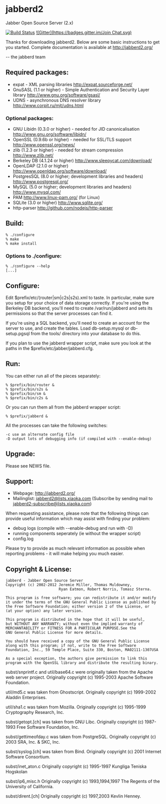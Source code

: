 # jabberd2
Jabber Open Source Server (2.x)

[![Build Status](https://travis-ci.org/jabberd2/jabberd2.svg?branch=master)](https://travis-ci.org/jabberd2/jabberd2)
[![Gitter](https://badges.gitter.im/Join Chat.svg)](https://gitter.im/jabberd2/jabberd2?utm_source=badge&utm_medium=badge&utm_campaign=pr-badge&utm_content=badge)

Thanks for downloading jabberd2. Below are some basic instructions to
get you started. Complete documentation is available at http://jabberd2.org/

-- the jabberd team


## Required packages:

 - expat - XML parsing libraries
     http://expat.sourceforge.net/
 - GnuSASL (1.1 or higher) - Simple Authentication and Security Layer library
     http://www.gnu.org/software/gsasl/
 - UDNS - asynchronous DNS resolver library
     http://www.corpit.ru/mjt/udns.html

### Optional packages:

 - GNU Libidn (0.3.0 or higher) - needed for JID canonicalisation
     http://www.gnu.org/software/libidn/
 - OpenSSL (0.9.6b or higher) - needed for SSL/TLS support
     http://www.openssl.org/news/
 - zlib (1.2.3 or higher) - needed for stream compression
     http://www.zlib.net/
 - Berkeley DB (4.1.24 or higher)
     http://www.sleepycat.com/download/
 - OpenLDAP (2.1.0 or higher)
     http://www.openldap.org/software/download/
 - PostgresSQL (8.0 or higher; development libraries and headers)
     http://www.postgresql.org/
 - MySQL (5.0 or higher; development libraries and headers)
     http://www.mysql.com/
 - PAM
     http://www.linux-pam.org/  (for Linux)
 - SQLite (3.0 or higher)
     http://www.sqlite.org/
 - http-parser
     http://github.com/nodejs/http-parser


## Build:

    % ./configure
    % make
    % make install

### Options to ./configure:

    % ./configure --help
    [...]


## Configure:

  Edit $prefix/etc/(router|sm|c2s|s2s).xml to taste. In
  particular, make sure you setup for your choice of data storage
  correctly. If you're using the Berkeley DB backend, you'll need to
  create /var/run/jabberd and sets its permissions so that the server
  processes can find it.
  
  If you're using a SQL backend, you'll need to create an account for
  the server to use, and create the tables. Load db-setup.mysql or
  db-setup.pgsql from the tools/ directory into your database to do
  this.

  If you plan to use the jabberd wrapper script, make sure you look at
  the paths in the $prefix/etc/jabber/jabberd.cfg.


## Run:

  You can either run all of the pieces separately:

    % $prefix/bin/router &
    % $prefix/bin/s2s &
    % $prefix/bin/sm &
    % $prefix/bin/c2s &

  Or you can run them all from the jabberd wrapper script:

    % $prefix/jabberd &

  All the processes can take the following switches:

    -c use an alternate config file
    -D output lots of debugging info (if compiled with --enable-debug)


## Upgrade:

  Please see NEWS file.


## Support:

- Webpage: http://jabberd2.org/
- Mailinglist: jabberd2@lists.xiaoka.com
  (Subscribe by sending mail to jabberd2-subscribe@lists.xiaoka.com)

When requesting assistance, please note that the following things can
provide useful information which may assist with finding your problem:

 - debug logs (compile with --enable-debug and run with -D)
 - running components seperately (ie without the wrapper script)
 - config.log

Please try to provide as much relevant information as possible when
reporting problems - it will make helping you much easier.


## Copyright & License:
  
    jabberd - Jabber Open Source Server
    Copyright (c) 2002-2012 Jeremie Miller, Thomas Muldowney,
                            Ryan Eatmon, Robert Norris, Tomasz Sterna.
  
    This program is free software; you can redistribute it and/or modify
    it under the terms of the GNU General Public License as published by
    the Free Software Foundation; either version 2 of the License, or
    (at your option) any later version.
  
    This program is distributed in the hope that it will be useful,
    but WITHOUT ANY WARRANTY; without even the implied warranty of
    MERCHANTABILITY or FITNESS FOR A PARTICULAR PURPOSE.See the
    GNU General Public License for more details.
  
    You should have received a copy of the GNU General Public License
    along with this program; if not, write to the Free Software
    Foundation, Inc., 59 Temple Place, Suite 330, Boston, MA02111-1307USA
  
    As a special exception, the authors give permission to link this
    program with the OpenSSL library and distribute the resulting binary.


 subst/snprintf.c and util/base64.c were originally taken from the
 Apache web server project.
   Originally copyright (c) 1995-2003 Apache Software Foundation.
 
 util/md5.c was taken from Ghostscript.
   Originally copyright (c) 1999-2002 Aladdin Enterprises.
 
 util/sha1.c was taken from Mozilla.
   Originally copyright (c) 1995-1999 Cryptography Research, Inc.
 
 subst/getopt.[ch] was taken from GNU Libc.
   Originally copyright (c) 1987-1993 Free Software Foundation, Inc.
 
 subst/gettimeofday.c was taken from PostgreSQL.
   Originally copyright (c) 2003 SRA, Inc. & SKC, Inc.
 
 subst/syslog.[ch] was taken from Bind.
   Originally copyright (c) 2001 Internet Software Consortium.
 
 subst/inet_aton.c
   Originally copyright (c) 1995-1997 Kungliga Teniska Hogskolan
 
 subst/ip6_misc.h
   Originally copyright (c) 1993,1994,1997 The Regents of the University of California.
 
 subst/dirent.[ch]
   Originally copyright (c) 1997,2003 Kevlin Henney.
